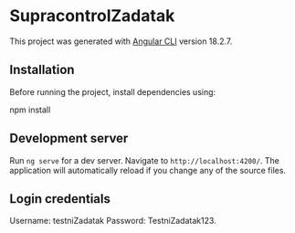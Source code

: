 # SupracontrolZadatak

This project was generated with [Angular CLI](https://github.com/angular/angular-cli) version 18.2.7.

## Installation

Before running the project, install dependencies using:

npm install

## Development server

Run `ng serve` for a dev server. Navigate to `http://localhost:4200/`. The application will automatically reload if you change any of the source files.

## Login credentials

Username: testniZadatak
Password: TestniZadatak123.